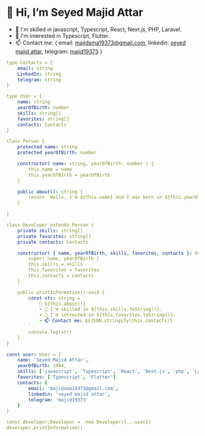 <h1>👋 Hi, I’m Seyed Majid Attar</h1>

- 👀 I'm skilled in javascript, Typescript, React, Next.js, PHP, Laravel.
- 💞️ I'm interested in Typescript, Flutter.
- 📫 Contact me:  {
        email: majidsma19373@gmail.com,
        linkedin: <a href='https://www.linkedin.com/in/seyed-majid-attar-0bb57b18b' target='_blank'>seyed majid attar</a>,
        telegram: <a href='https://t.me/majid19373' target='_blank'>majid19373</a>
    }

```yaml
type Contacts = {
    email: string
    LinkedIn: string
    telegram: string
}

type User = {
    name: string
    yearOfBirth: number
    skills: string[]
    favorites: string[]
    contacts: Contacts
}

class Person {
    protected name: string
    protected yearOfBirth: number

    constructor( name: string, yearOfBirth: number ) {
        this.name = name
        this.yearOfBirth = yearOfBirth
    }

    public about(): string {
        return `Hello, I'm ${this.name} and I was born in ${this.yearOfBirth}.`
    }

}

class Developer extends Person {
    private skills: string[]
    private favorites: string[]
    private contacts: Contacts

    constructor( { name, yearOfBirth, skills, favorites, contacts }: User ) {
        super( name, yearOfBirth )
        this.skills = skills
        this.favorites = favorites
        this.contacts = contacts
    }

    public printInformation():void {
        const str: string = `
            👋 ${this.about()}
            - 👀 I'm skilled in ${this.skills.toString()}.
            - 💞️ I'm intrested in ${this.favorites.toString()}.
            - 📫 Contact me: ${JSON.stringify(this.contacts)}
        `
        console.log(str)
    }
}

const user: User = {
    name: 'Seyed Majid Attar',
    yearOfBirth: 1994,
    skills: ['javascript', 'Typescript', 'React', 'Next.js', 'php', 'Laravel'],
    favorites: ['Typescript', 'Flutter'],
    contacts: {
        email: 'majidsma19373@gmail.com',
        linkedin: 'seyed majid attar',
        telegram: 'majid19373'
    }
}

const developer:Developer =  new Developer({...user})
developer.printInformation()
```



<!-- - 👀 I’m interested in ...
- 🌱 I’m currently learning ...
- 💞️ I’m looking to collaborate on ...
- 📫 How to reach me ... -->

<!---
majid19373/majid19373 is a ✨ special ✨ repository because its `README.md` (this file) appears on your GitHub profile.
You can click the Preview link to take a look at your changes.
--->
